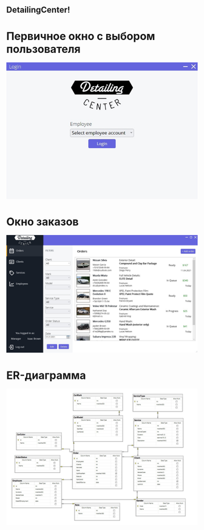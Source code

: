 ## DetailingCenter!
# Первичное окно с выбором пользователя
![Image alt](https://github.com/ImpactBlueSileighty/DetailingCenter/blob/master/DetailingCenter/Resources/Images/login_window.jpg)


# Окно заказов

![Image alt](https://github.com/ImpactBlueSileighty/DetailingCenter/blob/master/DetailingCenter/Resources/Images/order_window.jpg)

# ER-диаграмма 
![Image alt](https://github.com/ImpactBlueSileighty/DetailingCenter/blob/master/DetailingCenter/Resources/Images/image.png)
